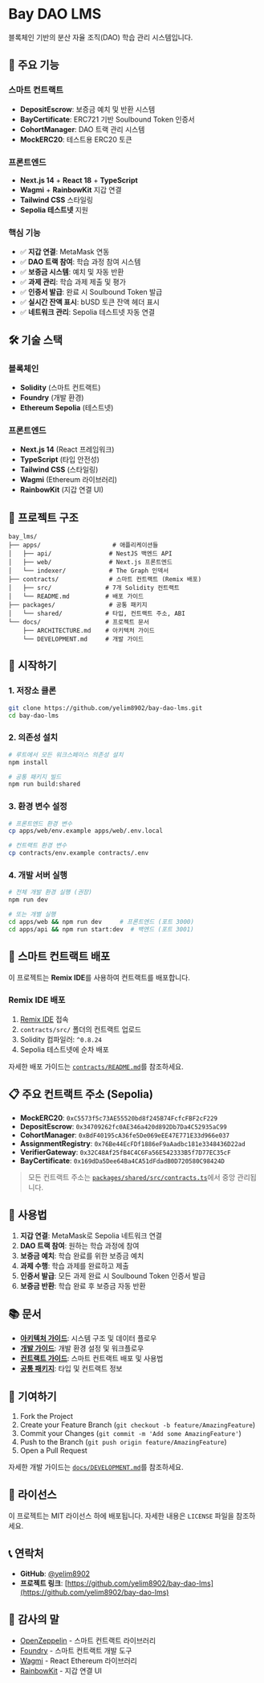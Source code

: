 # Bay DAO LMS

블록체인 기반의 분산 자율 조직(DAO) 학습 관리 시스템입니다.

## 🚀 주요 기능

### 스마트 컨트랙트

- **DepositEscrow**: 보증금 예치 및 반환 시스템
- **BayCertificate**: ERC721 기반 Soulbound Token 인증서
- **CohortManager**: DAO 트랙 관리 시스템
- **MockERC20**: 테스트용 ERC20 토큰

### 프론트엔드

- **Next.js 14** + **React 18** + **TypeScript**
- **Wagmi** + **RainbowKit** 지갑 연결
- **Tailwind CSS** 스타일링
- **Sepolia 테스트넷** 지원

### 핵심 기능

- ✅ **지갑 연결**: MetaMask 연동
- ✅ **DAO 트랙 참여**: 학습 과정 참여 시스템
- ✅ **보증금 시스템**: 예치 및 자동 반환
- ✅ **과제 관리**: 학습 과제 제출 및 평가
- ✅ **인증서 발급**: 완료 시 Soulbound Token 발급
- ✅ **실시간 잔액 표시**: bUSD 토큰 잔액 헤더 표시
- ✅ **네트워크 관리**: Sepolia 테스트넷 자동 연결

## 🛠️ 기술 스택

### 블록체인

- **Solidity** (스마트 컨트랙트)
- **Foundry** (개발 환경)
- **Ethereum Sepolia** (테스트넷)

### 프론트엔드

- **Next.js 14** (React 프레임워크)
- **TypeScript** (타입 안전성)
- **Tailwind CSS** (스타일링)
- **Wagmi** (Ethereum 라이브러리)
- **RainbowKit** (지갑 연결 UI)

## 📁 프로젝트 구조

```
bay_lms/
├── apps/                    # 애플리케이션들
│   ├── api/                # NestJS 백엔드 API
│   ├── web/                # Next.js 프론트엔드
│   └── indexer/            # The Graph 인덱서
├── contracts/              # 스마트 컨트랙트 (Remix 배포)
│   ├── src/               # 7개 Solidity 컨트랙트
│   └── README.md          # 배포 가이드
├── packages/               # 공통 패키지
│   └── shared/            # 타입, 컨트랙트 주소, ABI
└── docs/                  # 프로젝트 문서
    ├── ARCHITECTURE.md    # 아키텍처 가이드
    └── DEVELOPMENT.md     # 개발 가이드
```

## 🚀 시작하기

### 1. 저장소 클론

```bash
git clone https://github.com/yelim8902/bay-dao-lms.git
cd bay-dao-lms
```

### 2. 의존성 설치

```bash
# 루트에서 모든 워크스페이스 의존성 설치
npm install

# 공통 패키지 빌드
npm run build:shared
```

### 3. 환경 변수 설정

```bash
# 프론트엔드 환경 변수
cp apps/web/env.example apps/web/.env.local

# 컨트랙트 환경 변수
cp contracts/env.example contracts/.env
```

### 4. 개발 서버 실행

```bash
# 전체 개발 환경 실행 (권장)
npm run dev

# 또는 개별 실행
cd apps/web && npm run dev     # 프론트엔드 (포트 3000)
cd apps/api && npm run start:dev  # 백엔드 (포트 3001)
```

## 🔧 스마트 컨트랙트 배포

이 프로젝트는 **Remix IDE**를 사용하여 컨트랙트를 배포합니다.

### Remix IDE 배포

1. [Remix IDE](https://remix.ethereum.org/) 접속
2. `contracts/src/` 폴더의 컨트랙트 업로드
3. Solidity 컴파일러: `^0.8.24`
4. Sepolia 테스트넷에 순차 배포

자세한 배포 가이드는 [`contracts/README.md`](./contracts/README.md)를 참조하세요.

## 📋 주요 컨트랙트 주소 (Sepolia)

- **MockERC20**: `0xC5573f5c73AE55520bd8f245B74FcfcFBF2cF229`
- **DepositEscrow**: `0x34709262fc0AE346a420d892Db7Da4C52935aC99`
- **CohortManager**: `0xBdF40195cA36fe5De069eEE47E771E33d966e037`
- **AssignmentRegistry**: `0x76Be44EcFDf1886eF9aAadbc181e3348436D22ad`
- **VerifierGateway**: `0x32C48Af25fB4C4C6Fa56E542333B5f7D77EC35cF`
- **BayCertificate**: `0x169dDa5Dee64Ba4CA51dFdadB0D720580C98424D`

> 모든 컨트랙트 주소는 [`packages/shared/src/contracts.ts`](./packages/shared/src/contracts.ts)에서 중앙 관리됩니다.

## 🎯 사용법

1. **지갑 연결**: MetaMask로 Sepolia 네트워크 연결
2. **DAO 트랙 참여**: 원하는 학습 과정에 참여
3. **보증금 예치**: 학습 완료를 위한 보증금 예치
4. **과제 수행**: 학습 과제를 완료하고 제출
5. **인증서 발급**: 모든 과제 완료 시 Soulbound Token 인증서 발급
6. **보증금 반환**: 학습 완료 후 보증금 자동 반환

## 📚 문서

- **[아키텍처 가이드](./docs/ARCHITECTURE.md)**: 시스템 구조 및 데이터 플로우
- **[개발 가이드](./docs/DEVELOPMENT.md)**: 개발 환경 설정 및 워크플로우
- **[컨트랙트 가이드](./contracts/README.md)**: 스마트 컨트랙트 배포 및 사용법
- **[공통 패키지](./packages/shared/README.md)**: 타입 및 컨트랙트 정보

## 🤝 기여하기

1. Fork the Project
2. Create your Feature Branch (`git checkout -b feature/AmazingFeature`)
3. Commit your Changes (`git commit -m 'Add some AmazingFeature'`)
4. Push to the Branch (`git push origin feature/AmazingFeature`)
5. Open a Pull Request

자세한 개발 가이드는 [`docs/DEVELOPMENT.md`](./docs/DEVELOPMENT.md)를 참조하세요.

## 📄 라이선스

이 프로젝트는 MIT 라이선스 하에 배포됩니다. 자세한 내용은 `LICENSE` 파일을 참조하세요.

## 📞 연락처

- **GitHub**: [@yelim8902](https://github.com/yelim8902)
- **프로젝트 링크**: [https://github.com/yelim8902/bay-dao-lms](https://github.com/yelim8902/bay-dao-lms)

## 🙏 감사의 말

- [OpenZeppelin](https://openzeppelin.com/) - 스마트 컨트랙트 라이브러리
- [Foundry](https://book.getfoundry.sh/) - 스마트 컨트랙트 개발 도구
- [Wagmi](https://wagmi.sh/) - React Ethereum 라이브러리
- [RainbowKit](https://www.rainbowkit.com/) - 지갑 연결 UI
